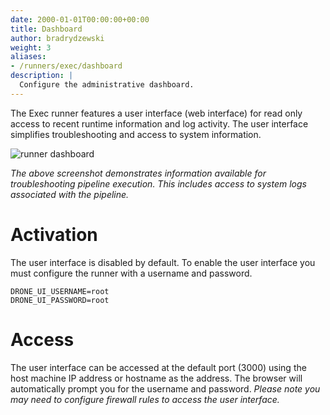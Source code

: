 ```yaml
---
date: 2000-01-01T00:00:00+00:00
title: Dashboard
author: bradrydzewski
weight: 3
aliases:
- /runners/exec/dashboard
description: |
  Configure the administrative dashboard.
---
```


The Exec runner features a user interface (web interface) for read only access to recent runtime information and log activity. The user interface simplifies troubleshooting and access to system information.

![runner dashboard](/screenshots/runner_dashboard.png)

_The above screenshot demonstrates information available for troubleshooting pipeline execution. This includes access to system logs associated with the pipeline._

# Activation

The user interface is disabled by default. To enable the user interface you must configure the runner with a username and password.

```
DRONE_UI_USERNAME=root
DRONE_UI_PASSWORD=root
```

# Access

The user interface can be accessed at the default port (3000) using the host machine IP address or hostname as the address. The browser will automatically prompt you for the username and password. _Please note you may need to configure firewall rules to access the user interface._
